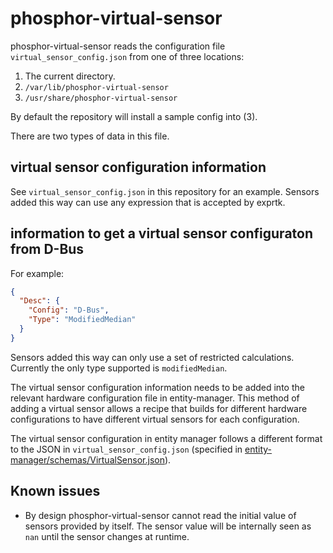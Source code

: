 # phosphor-virtual-sensor

phosphor-virtual-sensor reads the configuration file
`virtual_sensor_config.json` from one of three locations:

1. The current directory.
2. `/var/lib/phosphor-virtual-sensor`
3. `/usr/share/phosphor-virtual-sensor`

By default the repository will install a sample config into (3).

There are two types of data in this file.

## virtual sensor configuration information

See `virtual_sensor_config.json` in this repository for an example. Sensors
added this way can use any expression that is accepted by exprtk.

## information to get a virtual sensor configuraton from D-Bus

For example:

```json
{
  "Desc": {
    "Config": "D-Bus",
    "Type": "ModifiedMedian"
  }
}
```

Sensors added this way can only use a set of restricted calculations. Currently
the only type supported is `modifiedMedian`.

The virtual sensor configuration information needs to be added into the relevant
hardware configuration file in entity-manager. This method of adding a virtual
sensor allows a recipe that builds for different hardware configurations to have
different virtual sensors for each configuration.

The virtual sensor configuration in entity manager follows a different format to
the JSON in `virtual_sensor_config.json` (specified in
[entity-manager/schemas/VirtualSensor.json](https://github.com/openbmc/entity-manager/blob/master/schemas/virtual_sensor.json)).

## Known issues
- By design phosphor-virtual-sensor cannot read the initial value of sensors provided by itself.
  The sensor value will be internally seen as `nan` until the sensor changes at runtime.
